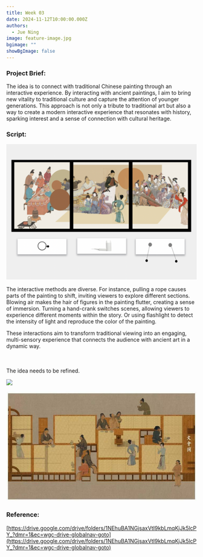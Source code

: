 ```yaml
---
title: Week 03
date: 2024-11-12T10:00:00.000Z
authors:
  - Jue Ning
image: feature-image.jpg
bgimage: ""
showBgImage: false
---
```

### Project Brief:

The idea is to connect with traditional Chinese painting through an interactive experience. By interacting with ancient paintings, I aim to bring new vitality to traditional culture and capture the attention of younger generations. This approach is not only a tribute to traditional art but also a way to create a modern interactive experience that resonates with history, sparking interest and a sense of connection with cultural heritage.

### Script:

![](screen-shot-2024-11-12-at-14.17.39.png)

The interactive methods are diverse. For instance, pulling a rope causes parts of the painting to shift, inviting viewers to explore different sections. Blowing air makes the hair of figures in the painting flutter, creating a sense of immersion. Turning a hand-crank switches scenes, allowing viewers to experience different moments within the story. Or using flashlight to detect the intensity of light and reproduce the color of the painting.

These interactions aim to transform traditional viewing into an engaging, multi-sensory experience that connects the audience with ancient art in a dynamic way.

\
\
The idea needs to be refined.

![](paiting-2.gif)

![](paiting1.jpg)

### Reference:

[https://drive.google.com/drive/folders/1NEhuBA1NGjsaxVtI9kbLmqKjJk5lcPY_?dmr=1&ec=wgc-drive-globalnav-goto](https://drive.google.com/drive/folders/1NEhuBA1NGjsaxVtI9kbLmqKjJk5lcPY_?dmr=1&ec=wgc-drive-globalnav-goto)

[](https://drive.google.com/drive/folders/1NEhuBA1NGjsaxVtI9kbLmqKjJk5lcPY_?dmr=1&ec=wgc-drive-globalnav-goto)

[](https://drive.google.com/drive/folders/1NEhuBA1NGjsaxVtI9kbLmqKjJk5lcPY_?dmr=1&ec=wgc-drive-globalnav-goto)
